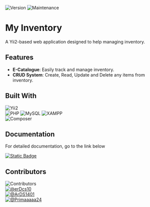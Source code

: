 ![Version](https://img.shields.io/badge/version-0.1.0-blue) ![Maintenance](https://img.shields.io/badge/maintenance-active-brightgreen)  

# My Inventory 

A Yii2-based web application designed to help managing inventory.  

## Features  
- **E-Catalogue**: Easily track and manage inventory.  
- **CRUD System**: Create, Read, Update and Delete any items from inventory.  
  

## Built With  
![Yii2](https://img.shields.io/badge/framework-Yii2-blue?logo=yii)  
![PHP](https://img.shields.io/badge/language-PHP-8892be?logo=php&logoColor=white) 
![MySQL](https://img.shields.io/badge/database-MySQL-00758f?logo=mysql&logoColor=white)
![XAMPP](https://img.shields.io/badge/environtment-XAMPP-orange?logo=xampp)  
![Composer](https://img.shields.io/badge/dependencies-Composer-blue?logo=composer)

## Documentation  
For detailed documentation, go to the link below

[![Static Badge](https://img.shields.io/badge/View_Document-1298ff)](./documentation) 

## Contributors  
![Contributors](https://img.shields.io/github/contributors/erDcs10/My-Inventory)  
[![@erDcs10](https://img.shields.io/badge/GitHub-erDcs10-blue?logo=github&style=flat-square)](https://github.com/erDcs10)  
[![@ArDS1401](https://img.shields.io/badge/GitHub-ArDS1401-blue?logo=github&style=flat-square)](https://github.com/ArDS1401)  
[![@Primaaaaa24](https://img.shields.io/badge/GitHub-Primaaaaa24-blue?logo=github&style=flat-square)](https://github.com/Primaaaaa24)  
